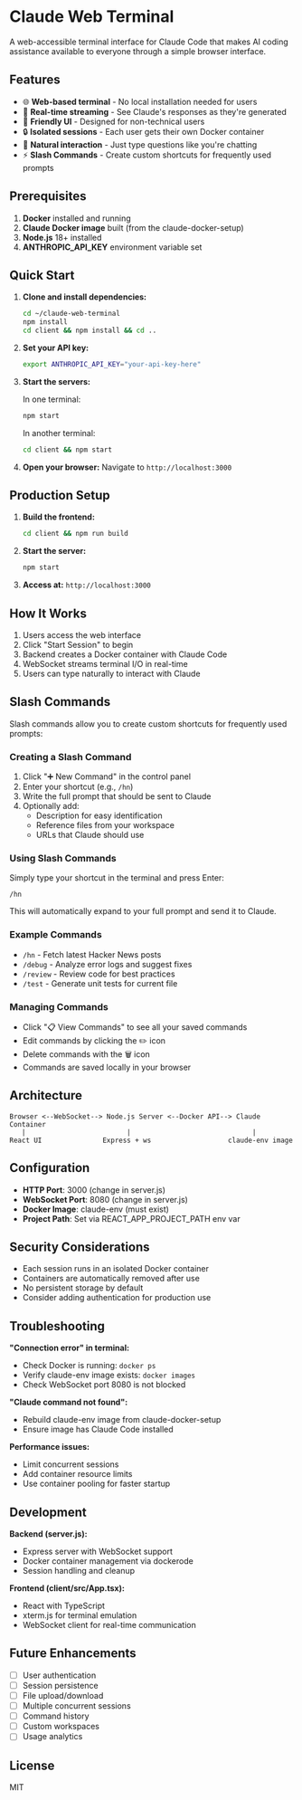 # Claude Web Terminal

A web-accessible terminal interface for Claude Code that makes AI coding assistance available to everyone through a simple browser interface.

## Features

- 🌐 **Web-based terminal** - No local installation needed for users
- 🚀 **Real-time streaming** - See Claude's responses as they're generated
- 🎨 **Friendly UI** - Designed for non-technical users
- 🔒 **Isolated sessions** - Each user gets their own Docker container
- 💬 **Natural interaction** - Just type questions like you're chatting
- ⚡ **Slash Commands** - Create custom shortcuts for frequently used prompts

## Prerequisites

1. **Docker** installed and running
2. **Claude Docker image** built (from the claude-docker-setup)
3. **Node.js** 18+ installed
4. **ANTHROPIC_API_KEY** environment variable set

## Quick Start

1. **Clone and install dependencies:**
   ```bash
   cd ~/claude-web-terminal
   npm install
   cd client && npm install && cd ..
   ```

2. **Set your API key:**
   ```bash
   export ANTHROPIC_API_KEY="your-api-key-here"
   ```

3. **Start the servers:**
   
   In one terminal:
   ```bash
   npm start
   ```
   
   In another terminal:
   ```bash
   cd client && npm start
   ```

4. **Open your browser:**
   Navigate to `http://localhost:3000`

## Production Setup

1. **Build the frontend:**
   ```bash
   cd client && npm run build
   ```

2. **Start the server:**
   ```bash
   npm start
   ```

3. **Access at:** `http://localhost:3000`

## How It Works

1. Users access the web interface
2. Click "Start Session" to begin
3. Backend creates a Docker container with Claude Code
4. WebSocket streams terminal I/O in real-time
5. Users can type naturally to interact with Claude

## Slash Commands

Slash commands allow you to create custom shortcuts for frequently used prompts:

### Creating a Slash Command

1. Click "➕ New Command" in the control panel
2. Enter your shortcut (e.g., `/hn`)
3. Write the full prompt that should be sent to Claude
4. Optionally add:
   - Description for easy identification
   - Reference files from your workspace
   - URLs that Claude should use

### Using Slash Commands

Simply type your shortcut in the terminal and press Enter:
```
/hn
```

This will automatically expand to your full prompt and send it to Claude.

### Example Commands

- `/hn` - Fetch latest Hacker News posts
- `/debug` - Analyze error logs and suggest fixes
- `/review` - Review code for best practices
- `/test` - Generate unit tests for current file

### Managing Commands

- Click "📋 View Commands" to see all your saved commands
- Edit commands by clicking the ✏️ icon
- Delete commands with the 🗑️ icon
- Commands are saved locally in your browser

## Architecture

```
Browser <--WebSocket--> Node.js Server <--Docker API--> Claude Container
   |                         |                              |
React UI               Express + ws                   claude-env image
```

## Configuration

- **HTTP Port**: 3000 (change in server.js)
- **WebSocket Port**: 8080 (change in server.js)
- **Docker Image**: claude-env (must exist)
- **Project Path**: Set via REACT_APP_PROJECT_PATH env var

## Security Considerations

- Each session runs in an isolated Docker container
- Containers are automatically removed after use
- No persistent storage by default
- Consider adding authentication for production use

## Troubleshooting

**"Connection error" in terminal:**
- Check Docker is running: `docker ps`
- Verify claude-env image exists: `docker images`
- Check WebSocket port 8080 is not blocked

**"Claude command not found":**
- Rebuild claude-env image from claude-docker-setup
- Ensure image has Claude Code installed

**Performance issues:**
- Limit concurrent sessions
- Add container resource limits
- Use container pooling for faster startup

## Development

**Backend (server.js):**
- Express server with WebSocket support
- Docker container management via dockerode
- Session handling and cleanup

**Frontend (client/src/App.tsx):**
- React with TypeScript
- xterm.js for terminal emulation
- WebSocket client for real-time communication

## Future Enhancements

- [ ] User authentication
- [ ] Session persistence
- [ ] File upload/download
- [ ] Multiple concurrent sessions
- [ ] Command history
- [ ] Custom workspaces
- [ ] Usage analytics

## License

MIT